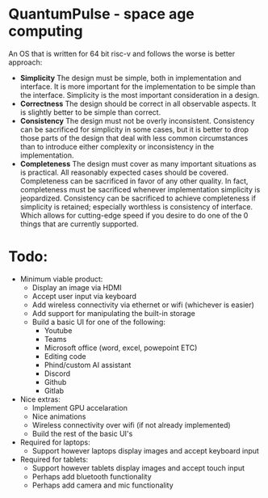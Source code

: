 # QuantumPulse - space age computing
An OS that is written for 64 bit risc-v and follows the worse is better approach:
 - **Simplicity**
   The design must be simple, both in implementation and interface. It is more important for the implementation to be simple than the interface. Simplicity is the most important consideration in a design.
 - **Correctness**
   The design should be correct in all observable aspects. It is slightly better to be simple than correct.
 - **Consistency**
   The design must not be overly inconsistent. Consistency can be sacrificed for simplicity in some cases, but it is better to drop those parts of the design that deal with less common circumstances than to introduce either complexity or inconsistency in the implementation.
 - **Completeness**
   The design must cover as many important situations as is practical. All reasonably expected cases should be covered. Completeness can be sacrificed in favor of any other quality. In fact, completeness must be sacrificed whenever implementation simplicity is jeopardized. Consistency can be sacrificed to achieve completeness if simplicity is retained; especially worthless is consistency of interface.
Which allows for cutting-edge speed if you desire to do one of the 0 things that are currently supported.
# Todo:
- Minimum viable product:
	- Display an image via HDMI
	- Accept user input via keyboard
	- Add wireless connectivity via ethernet or wifi (whichever is easier)
	- Add support for manipulating the built-in storage
	- Build a basic UI for one of the following:
		- Youtube
		- Teams
		- Microsoft office (word, excel, powepoint ETC)
		- Editing code
		- Phind/custom AI assistant
		- Discord
		- Github
		- Gitlab
- Nice extras:
	- Implement GPU accelaration
	- Nice animations
	- Wireless connectivity over wifi (if not already implemented)
	- Build the rest of the basic UI's
- Required for laptops:
	- Support however laptops display images and accept keyboard input
- Required for tablets:
	- Support however tablets display images and accept touch input
	- Perhaps add bluetooth functionality
	- Perhaps add camera and mic functionality
